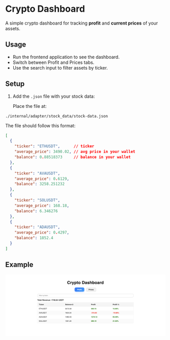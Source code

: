 # Crypto Dashboard

A simple crypto dashboard for tracking **profit** and **current prices** of your assets.

## Usage

- Run the frontend application to see the dashboard.
- Switch between Profit and Prices tabs.
- Use the search input to filter assets by ticker.

## Setup
1. Add the `.json` file with your stock data:

   Place the file at:

```
./internal/adapter/stock_data/stock-data.json
```

The file should follow this format:

```json
[
  {
    "ticker": "ETHUSDT",      // ticker
    "average_price": 3490.02, // avg price in your wallet
    "balance": 0.88518373     // balance in your wallet
  },
  {
    "ticker": "AVAUSDT",
    "average_price": 0.6129,
    "balance": 3258.251232
  },
  {
    "ticker": "SOLUSDT",
    "average_price": 168.18,
    "balance": 6.346276
  },
  {
    "ticker": "ADAUSDT",
    "average_price": 0.4297,
    "balance": 1852.4
  }
]
```
## Example
![Example](images/1.png) 
